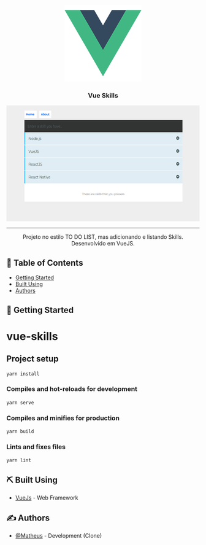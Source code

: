 <p align="center">
  <a href="" rel="noopener">
 <img width=200px height=200px src="https://raw.githubusercontent.com/MatheusCoxxxta/Vue-Skills/master/src/assets/logo.png" alt="Project logo"></a>
</p>

<h3 align="center">Vue Skills</h3>

<img width=582px height=302 src="https://raw.githubusercontent.com/MatheusCoxxxta/Vue-Skills/master/src/assets/vue.png" alt="Project Screenshot"></a>

---

<p align="center"> Projeto no estilo TO DO LIST, mas adicionando e listando Skills. Desenvolvido em VueJS.
    <br> 
</p>

## 📝 Table of Contents

- [Getting Started](#getting_started)
- [Built Using](#built_using)
- [Authors](#authors)

## 🏁 Getting Started <a name = "getting_started"></a>

# vue-skills

## Project setup
```
yarn install
```

### Compiles and hot-reloads for development
```
yarn serve
```

### Compiles and minifies for production
```
yarn build
```

### Lints and fixes files
```
yarn lint
```

## ⛏️ Built Using <a name = "built_using"></a>

- [VueJs](https://vuejs.org/) - Web Framework

## ✍️ Authors <a name = "authors"></a>

- [@Matheus](https://github.com/MatheusCoxxxta) - Development (Clone)

